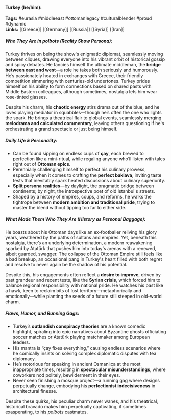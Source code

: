#### Turkey (he/him):  
**Tags:** #eurasia #middleeast #ottomanlegacy #culturalblender #proud #dynamic  
**Links:** [[Greece]] [[Germany]] [[Russia]] [[Syria]] [[Iran]]

##### Who They Are in *polbots* (Reality Show Persona):  
Turkey thrives on being the show's enigmatic diplomat, seamlessly moving between cliques, drawing everyone into his vibrant orbit of historical gossip and spicy debates. He fancies himself the ultimate middleman, the **bridge between east and west**—a role he takes both seriously and humorously. He’s passionately heated in exchanges with Greece, their friendly competition simmering with centuries-old undertones. Turkey prides himself on his ability to form connections based on shared pasts with Middle Eastern colleagues, although sometimes, nostalgia lets him wear rose-tinted glasses.

Despite his charm, his **chaotic energy** stirs drama out of the blue, and he loves playing mediator in squabbles—though he’s often the one who lights the spark. He brings a theatrical flair to global events, seamlessly merging **melodrama and calculated commentary**, leaving others questioning if he's orchestrating a grand spectacle or just being himself.

##### Daily Life & Personality:  
- Can be found sipping on endless cups of **çay**, each brewed to perfection like a mini-ritual, while regaling anyone who’ll listen with tales right out of **Ottoman epics.**  
- Perennially challenging himself to perfect his culinary prowess, especially when it comes to crafting the **perfect baklava**, inviting taste tests that inevitably spark heated discussions about culinary superiority.  
- **Split persona realities**—by daylight, the pragmatic bridge between continents; by night, the introspective poet of old Istanbul's streets.  
- Shaped by a history of empires, coups, and reforms, he walks the tightrope between **modern ambition and traditional pride**, trying to master the blend without tipping too far to either side.  

##### What Made Them Who They Are (History as Personal Baggage):  
He boasts about his Ottoman days like an ex-footballer reliving his glory years, weathered by the paths of sultans and empires. Yet, beneath this nostalgia, there’s an underlying determination, a modern reawakening sparked by Atatürk that pushes him into today's arenas with a renewed, albeit guarded, swagger. The collapse of the Ottoman Empire still feels like a bad breakup, an occasional pang in Turkey's heart filled with both regret and resolve to never again be the shadow of his potential.

Despite this, his engagements often reflect a **desire to improve**, driven by past grandeur and recent tests, like the **Syrian crisis**, which forced him to balance regional responsibility with national pride. He watches his past like a hawk, keen to reclaim bits of lost territory—metaphorically and emotionally—while planting the seeds of a future still steeped in old-world charm.

##### Flaws, Humor, and Running Gags:  
- Turkey’s **outlandish conspiracy theories** are a known comedic highlight, spiraling into epic narratives about Byzantine ghosts officiating soccer matches or Atatürk playing matchmaker among European leaders.  
- His mantra is “çay fixes everything,” causing endless scenarios where he comically insists on solving complex diplomatic disputes with tea diplomacy.  
- He’s notorious for speaking in ancient Osmanlıca at the most inappropriate times, resulting in **spectacular misunderstandings**, where coworkers nod politely, bewilderment in their eyes.  
- Never seen finishing a mosque project—a running gag where designs perpetually change, embodying his **perfectionist indecisiveness** in architectural finesse.  

Despite these quirks, his peculiar charm never wanes, and his theatrical, historical bravado makes him perpetually captivating, if sometimes exasperating, to his *polbots* castmates.
